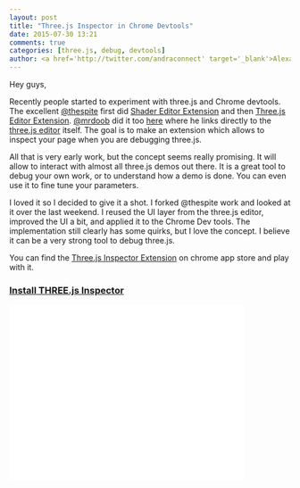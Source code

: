 ```yaml
---
layout: post
title: "Three.js Inspector in Chrome Devtools"
date: 2015-07-30 13:21
comments: true
categories: [three.js, debug, devtools]
author: <a href='http://twitter.com/andraconnect' target='_blank'>Alexandra Etienne</a> and <a href='http://twitter.com/jerome_etienne' target='_blank'>Jerome Etienne</a>
---
```


Hey guys, 

Recently people started to experiment with three.js and Chrome devtools. The excellent [@thespite](https://twitter.com/thespite) first did [Shader Editor Extension](https://github.com/spite/ShaderEditorExtension) and then [Three.js Editor Extension](https://twitter.com/thespite/status/624256879766712320). [@mrdoob](https://twitter.com/mrdoob) did it too [here](https://twitter.com/mrdoob/status/616042217464012800) where he links directly to the [three.js editor](http://threejs.org/editor) itself. The goal is to make an extension which allows to inspect your page when you are debugging three.js. 

All that is very early work, but the concept seems really promising. It will allow to interact with almost all three.js demos out there. It is a great tool to debug your own work, or to understand how a demo is done. You can even use it to fine tune your parameters.

I loved it so I decided to give it a shot. I forked @thespite work and looked at it over the last weekend. I reused the UI layer from the three.js editor, improved the UI a bit, and applied it to the Chrome Dev tools. The implementation still clearly has some quirks, but I love the concept. I believe it can be a very strong tool to debug three.js. 

You can find the [Three.js Inspector Extension](https://chrome.google.com/webstore/detail/threejs-inspector/dnhjfclbfhcbcdfpjaeacomhbdfjbebi) on chrome app store and play with it.


### [Install THREE.js Inspector](https://chrome.google.com/webstore/detail/threejs-inspector/dnhjfclbfhcbcdfpjaeacomhbdfjbebi)

<iframe width="420" height="315" src="//www.youtube.com/embed/0GQlp9IdLjM" frameborder="0" allowfullscreen></iframe>
